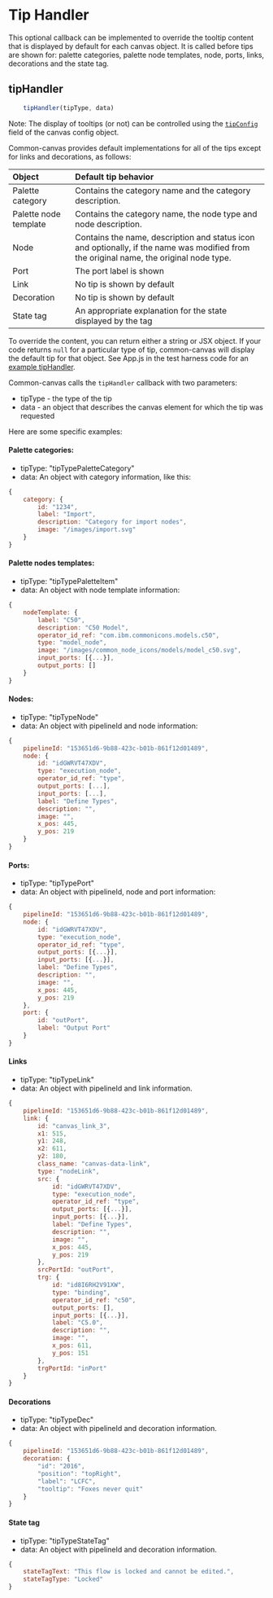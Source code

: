 # Tip Handler

This optional callback can be implemented to override the tooltip content that is displayed by default for each canvas object. It is called before tips are shown for: palette categories, palette node templates, node, ports, links, decorations and the state tag.

## tipHandler
```js
    tipHandler(tipType, data)
```
Note: The display of tooltips (or not) can be controlled using the [`tipConfig`](03.02.01-canvas-config.md#tipconfig) field of the canvas config object.

Common-canvas provides default implementations for all of the tips except for links and decorations, as follows:

|Object | Default tip behavior |
|:--------|:----------------------|
| Palette category | Contains the category name and the category description. |
| Palette node template | Contains the category name, the node type and node description. |
| Node  | Contains the name, description and status icon and optionally, if the name was modified from the original name, the original node type. |
| Port | The port label is shown |
| Link | No tip is shown by default |
| Decoration | No tip is shown by default |
| State tag | An appropriate explanation for the state displayed by the tag|

To override the content, you can return either a string or JSX object. If your code returns `null` for a particular type of tip, common-canvas will display the default tip for that object. See App.js in the test harness code for an [example tipHandler](https://github.com/elyra-ai/canvas/blob/88f19f6fb9bfddb2af02572c820c530b4b8bc661/canvas_modules/harness/src/client/App.js#L1738).

Common-canvas calls the `tipHandler` callback with two parameters:

- tipType - the type of the tip
- data - an object that describes the canvas element for which the tip was requested

Here are some specific examples:

#### Palette categories:

  - tipType: "tipTypePaletteCategory"
  - data: An object with category information, like this:

```js
{
    category: {
        id: "1234",
        label: "Import",
        description: "Category for import nodes",
        image: "/images/import.svg"
    }
}
```

#### Palette nodes templates:

  - tipType: "tipTypePaletteItem"
  - data: An object with node template information:
```js
{
    nodeTemplate: {
        label: "C50",
        description: "C50 Model",
        operator_id_ref: "com.ibm.commonicons.models.c50",
        type: "model_node",
        image: "/images/common_node_icons/models/model_c50.svg",
        input_ports: [{...}],
        output_ports: []
    }
}
```
#### Nodes:
  - tipType: "tipTypeNode"
  - data: An object with pipelineId and node information:
```js
{
    pipelineId: "153651d6-9b88-423c-b01b-861f12d01489",
    node: {
        id: "idGWRVT47XDV",
        type: "execution_node",
        operator_id_ref: "type",
        output_ports: [...],
        input_ports: [...],
        label: "Define Types",
        description: "",
        image: "",
        x_pos: 445,
        y_pos: 219
    }
}
```

#### Ports:

  - tipType: "tipTypePort"
  - data: An object with pipelineId, node and port information:
```js
{
    pipelineId: "153651d6-9b88-423c-b01b-861f12d01489",
    node: {
        id: "idGWRVT47XDV",
        type: "execution_node",
        operator_id_ref: "type",
        output_ports: [{...}],
        input_ports: [{...}],
        label: "Define Types",
        description: "",
        image: "",
        x_pos: 445,
        y_pos: 219
    },
    port: {
        id: "outPort",
        label: "Output Port"
    }
}
```

#### Links
  - tipType: "tipTypeLink"
  - data: An object with pipelineId and link information.
```js
{
    pipelineId: "153651d6-9b88-423c-b01b-861f12d01489",
    link: {
        id: "canvas_link_3",
        x1: 515,
        y1: 248,
        x2: 611,
        y2: 180,
        class_name: "canvas-data-link",
        type: "nodeLink",
        src: {
            id: "idGWRVT47XDV",
            type: "execution_node",
            operator_id_ref: "type",
            output_ports: [{...}],
            input_ports: [{...}],
            label: "Define Types",
            description: "",
            image: "",
            x_pos: 445,
            y_pos: 219
        },
        srcPortId: "outPort",
        trg: {
            id: "id8I6RH2V91XW",
            type: "binding",
            operator_id_ref: "c50",
            output_ports: [],
            input_ports: [{...}],
            label: "C5.0",
            description: "",
            image: "",
            x_pos: 611,
            y_pos: 151
        },
        trgPortId: "inPort"
    }
}
```

#### Decorations
  - tipType: "tipTypeDec"
  - data: An object with pipelineId and decoration information.
```js
{
    pipelineId: "153651d6-9b88-423c-b01b-861f12d01489",
    decoration: {
        "id": "2016",
        "position": "topRight",
        "label": "LCFC",
        "tooltip": "Foxes never quit"
    }
}
```

#### State tag
  - tipType: "tipTypeStateTag"
  - data: An object with pipelineId and decoration information.
```js
{
    stateTagText: "This flow is locked and cannot be edited.",
    stateTagType: "Locked"
}
```



